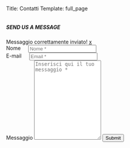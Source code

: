 Title: Contatti
Template: full_page

<div class="row">
	<!-- CONTACT FORM -->
	<div class="twelve columns">
		<div class="wrapcontact">
			<h5>SEND US A MESSAGE</h5>
			<div class="done">
				<div class="alert-box success">
				 Messaggio correttamente inviato! <a href="" class="close">x</a>
				</div>
			</div>
				<form method="post" action="{{ SITEURL }}/bin/contact.php" id="contactform">
				<div class="form">
				    <div class="six columns noleftmargin">
					<label>Nome</label>
					<input type="text" name="name" class="smoothborder" placeholder="Nome *"/>
					</div>
					<div class="six columns">
					<label>E-mail</label>
					<input type="text" name="email" class="smoothborder" placeholder="Email *"/>
					</div>
					<label>Messaggio</label>
					<textarea name="comment" class="smoothborder ctextarea" rows="14" placeholder="Inserisci qui il tuo messaggio *"></textarea>
					<input type="submit" id="submit" class="readmore" value="Submit">
				</div>
				</form>
		</div>
	</div>
</div>